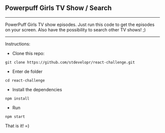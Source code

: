 ## Powerpuff Girls TV Show / Search
---
PowerPuff Girls TV show episodes.
Just run this code to get the episodes on your screen.
Also have the possibility to search other TV shows! ;)

----
Instructions:
- Clone this repo:
```
git clone https://github.com/stdevelopr/react-challenge.git
```

- Enter de folder
```
cd react-challenge
```
- Install the dependencies
```
npm install
```
- Run
```
npm start
```

That is  it! =)